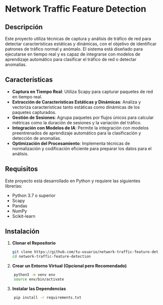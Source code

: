 # Network Traffic Feature Detection

## Descripción

Este proyecto utiliza técnicas de captura y análisis de tráfico de red para detectar características estáticas y dinámicas, con el objetivo de identificar patrones de tráfico normal y anómalo. El sistema está diseñado para ejecutarse en tiempo real y es capaz de integrarse con modelos de aprendizaje automático para clasificar el tráfico de red o detectar anomalías.

## Características

- **Captura en Tiempo Real**: Utiliza Scapy para capturar paquetes de red en tiempo real.
- **Extracción de Características Estáticas y Dinámicas**: Analiza y vectoriza características tanto estáticas como dinámicas de los paquetes capturados.
- **Gestión de Sesiones**: Agrupa paquetes por flujos únicos para calcular métricas como la duración de sesiones y la variación del tráfico.
- **Integración con Modelos de IA**: Permite la integración con modelos preentrenados de aprendizaje automático para la clasificación y detección de anomalías.
- **Optimización del Procesamiento**: Implementa técnicas de normalización y codificación eficiente para preparar los datos para el análisis.

## Requisitos

Este proyecto está desarrollado en Python y requiere las siguientes librerías:

- Python 3.7 o superior
- Scapy
- Pandas
- NumPy
- Scikit-learn

## Instalación

1. **Clonar el Repositorio**

   ```bash
   git clone https://github.com/tu-usuario/network-traffic-feature-detection.git
   cd network-traffic-feature-detection

2. **Crear un Entorno Virtual (Opcional pero Recomendado)**
```bash
    python3 -m venv env
    source env/bin/activate
```

3. **Instalar las Dependencias**
```bash
    pip install -r requirements.txt
```

